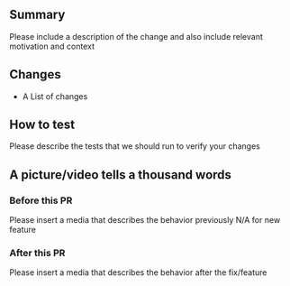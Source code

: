 ## Summary

Please include a description of the change and also include relevant motivation and context

## Changes

- A List of changes

## How to test

Please describe the tests that we should run to verify your changes

## A picture/video tells a thousand words

### Before this PR

Please insert a media that describes the behavior previously
N/A for new feature

### After this PR

Please insert a media that describes the behavior after the fix/feature
